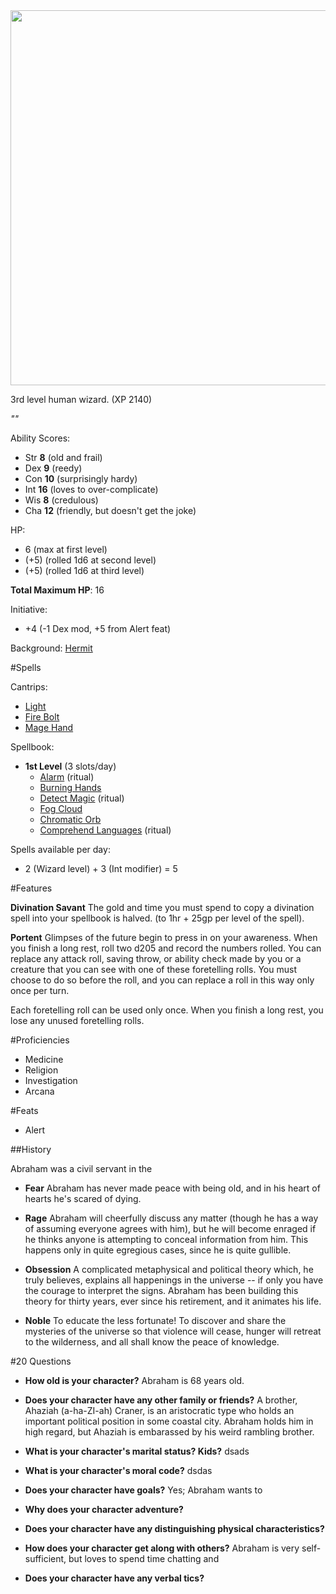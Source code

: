 <img src="https://www.rigaslaiks.com/cache/images/3723246849/freeman-dyson_1793102875.jpg" width=600px>

3rd level human wizard. (XP 2140)

*""*

Ability Scores:

  * Str **8** (old and frail)
  * Dex **9** (reedy)
  * Con **10** (surprisingly hardy)
  * Int **16** (loves to over-complicate)
  * Wis **8** (credulous)
  * Cha **12** (friendly, but doesn't get the joke)

HP:
  * 6 (max at first level)
  * (+5) (rolled 1d6 at second level)
  * (+5) (rolled 1d6 at third level)

**Total Maximum HP**: 16

Initiative:
  * +4 (-1 Dex mod, +5 from Alert feat)

Background: [Hermit](http://engl393-dnd5th.wikia.com/wiki/Hermit)

#Spells

Cantrips:
  * [Light](http://engl393-dnd5th.wikia.com/wiki/Light)
  * [Fire Bolt](http://engl393-dnd5th.wikia.com/wiki/Fire_Bolt)
  * [Mage Hand](http://engl393-dnd5th.wikia.com/wiki/Mage_Hand)

Spellbook:
  * **1st Level** (3 slots/day)
    * [Alarm](http://engl393-dnd5th.wikia.com/wiki/Alarm) (ritual)
    * [Burning Hands](http://engl393-dnd5th.wikia.com/wiki/Burning_Hands)
    * [Detect Magic](http://engl393-dnd5th.wikia.com/wiki/Detect_Magic) (ritual)
    * [Fog Cloud](http://engl393-dnd5th.wikia.com/wiki/Fog_Cloud)
    * [Chromatic Orb](http://engl393-dnd5th.wikia.com/wiki/Chromatic_Orb)
    * [Comprehend Languages](http://engl393-dnd5th.wikia.com/wiki/Comprehend_Languages) (ritual)

Spells available per day:
  * 2 (Wizard level) + 3 (Int modifier) = 5

#Features

**Divination Savant**
The gold and time you must spend to copy a divination spell into your spellbook is halved. (to 1hr + 25gp per level of the spell).

**Portent**
Glimpses of the future begin to press in on your awareness. When you finish a long rest, roll two d205 and record the numbers rolled. You can replace any attack roll, saving throw, or ability check made by you or a creature that you can see with one of these foretelling rolls. You must choose to do so before the roll, and you can replace a roll in this way only once per turn.

Each foretelling roll can be used only once. When you finish a long rest, you lose any unused foretelling rolls.

#Proficiencies
  * Medicine
  * Religion
  * Investigation
  * Arcana

#Feats
  * Alert

##History

Abraham was a civil servant in the 

  * **Fear**
    Abraham has never made peace with being old, and in his heart of hearts he's scared of dying.
    
  * **Rage**
    Abraham will cheerfully discuss any matter (though he has a way of assuming everyone agrees with him), but he will become enraged if he thinks anyone is attempting to conceal information from him. This happens only in quite egregious cases, since he is quite gullible.
    
  * **Obsession**
    A complicated metaphysical and political theory which, he truly believes, explains all happenings in the universe -- if only you have the courage to interpret the signs. Abraham has been building this theory for thirty years, ever since his retirement, and it animates his life.
  
  * **Noble**
    To educate the less fortunate! To discover and share the mysteries of the universe so that violence will cease, hunger will retreat to the wilderness, and all shall know the peace of knowledge.

#20 Questions

  * **How old is your character?**
    Abraham is 68 years old.
    
  * **Does your character have any other family or friends?**
    A brother, Ahaziah (a-ha-ZI-ah) Craner, is an aristocratic type who holds an important political position in some coastal city. Abraham holds him in high regard, but Ahaziah is embarassed by his weird rambling brother.
    
  * **What is your character's marital status? Kids?**
    dsads
  
  * **What is your character's moral code?**
    dsdas
  
  * **Does your character have goals?**
    Yes; Abraham wants to 
  
  * **Why does your character adventure?**
  
  * **Does your character have any distinguishing physical characteristics?**
  
  * **How does your character get along with others?**
    Abraham is very self-sufficient, but loves to spend time chatting and 
  
  * **Does your character have any verbal tics?**
